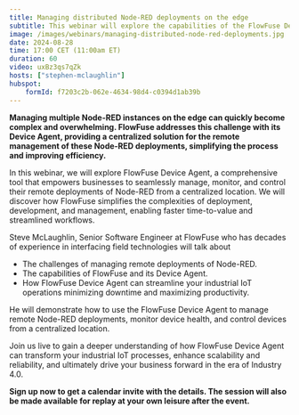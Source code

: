 ```yaml
---
title: Managing distributed Node-RED deployments on the edge
subtitle: This webinar will explore the capabilities of the FlowFuse Device Agent, a powerful tool for managing remote Node-RED deployments.
image: /images/webinars/managing-distributed-node-red-deployments.jpg
date: 2024-08-28
time: 17:00 CET (11:00am ET) 
duration: 60
video: uxBz3qs7qZk
hosts: ["stephen-mclaughlin"]
hubspot:
    formId: f7203c2b-062e-4634-98d4-c0394d1ab39b
---
```


**Managing multiple Node-RED instances on the edge can quickly become complex and overwhelming. FlowFuse addresses this challenge with its Device Agent, providing a centralized solution for the remote management of these Node-RED deployments, simplifying the process and improving efficiency.**

<!--more-->

In this webinar, we will explore FlowFuse Device Agent, a comprehensive tool that empowers businesses to seamlessly manage, monitor, and control their remote deployments of Node-RED from a centralized location. We will discover how FlowFuse simplifies the complexities of deployment, development, and management, enabling faster time-to-value and streamlined workflows.

Steve McLaughlin, Senior Software Engineer at FlowFuse who has decades of experience in interfacing field technologies will talk about 

- The challenges of managing remote deployments of Node-RED.
- The capabilities of FlowFuse and its Device Agent.
- How FlowFuse Device Agent can streamline your industrial IoT operations minimizing downtime and maximizing productivity.

He will demonstrate how to use the FlowFuse Device Agent to manage remote Node-RED deployments, monitor device health, and control devices from a centralized location. 

Join us live to gain a deeper understanding of how FlowFuse Device Agent can transform your industrial IoT processes, enhance scalability and reliability, and ultimately drive your business forward in the era of Industry 4.0.


**Sign up now to get a calendar invite with the details. The session will also be made available for replay at your own leisure after the event.**
